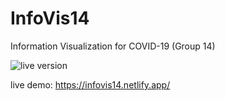 # InfoVis14
Information Visualization for COVID-19 (Group 14)

![live version](https://i.ibb.co/nQR32Tg/Info-Vis-Group-14.png)


live demo: https://infovis14.netlify.app/

